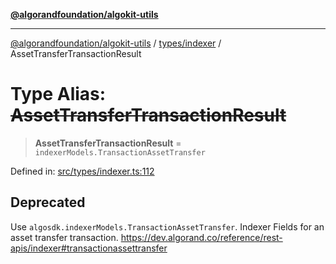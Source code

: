 [**@algorandfoundation/algokit-utils**](../../../README.md)

***

[@algorandfoundation/algokit-utils](../../../README.md) / [types/indexer](../README.md) / AssetTransferTransactionResult

# Type Alias: ~~AssetTransferTransactionResult~~

> **AssetTransferTransactionResult** = `indexerModels.TransactionAssetTransfer`

Defined in: [src/types/indexer.ts:112](https://github.com/algorandfoundation/algokit-utils-ts/blob/main/src/types/indexer.ts#L112)

## Deprecated

Use `algosdk.indexerModels.TransactionAssetTransfer`. Indexer Fields for an asset transfer transaction. https://dev.algorand.co/reference/rest-apis/indexer#transactionassettransfer
